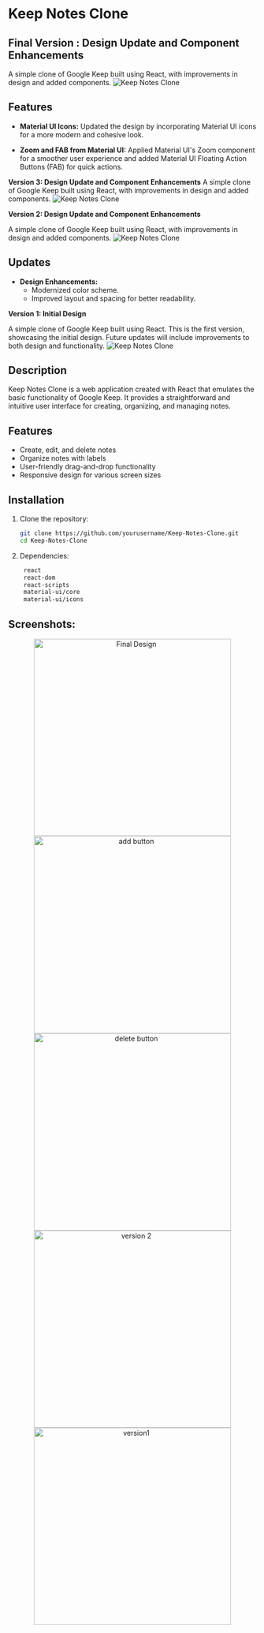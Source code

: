 # Keep Notes Clone


## Final Version : Design Update and Component Enhancements

A simple clone of Google Keep built using React, with improvements in design and added components.
![Keep Notes Clone](./images/Final.png)

## Features

- **Material UI Icons:** Updated the design by incorporating Material UI icons for a more modern and cohesive look.

- **Zoom and FAB from Material UI:** Applied Material UI's Zoom component for a smoother user experience and added Material UI Floating Action Buttons (FAB) for quick actions.


**Version 3: Design Update and Component Enhancements**
A simple clone of Google Keep built using React, with improvements in design and added components.
![Keep Notes Clone](./images/v3.png)

**Version 2: Design Update and Component Enhancements**

A simple clone of Google Keep built using React, with improvements in design and added components.
![Keep Notes Clone](https://github.com/pranavlonari/Keep-Notes-Clone/blob/master/images/v2.png)

## Updates

- **Design Enhancements:**
  - Modernized color scheme.
  - Improved layout and spacing for better readability.

**Version 1: Initial Design**

A simple clone of Google Keep built using React. This is the first version, showcasing the initial design. Future updates will include improvements to both design and functionality.
![Keep Notes Clone](https://github.com/pranavlonari/Keep-Notes-Clone/blob/master/images/v1.png)

## Description

Keep Notes Clone is a web application created with React that emulates the basic functionality of Google Keep. It provides a straightforward and intuitive user interface for creating, organizing, and managing notes.

## Features

- Create, edit, and delete notes
- Organize notes with labels
- User-friendly drag-and-drop functionality
- Responsive design for various screen sizes

## Installation

1. Clone the repository:

   ```bash
   git clone https://github.com/yourusername/Keep-Notes-Clone.git
   cd Keep-Notes-Clone
   ```

2. Dependencies:

   ```bash
    react
    react-dom
    react-scripts
    material-ui/core
    material-ui/icons
   ```

## Screenshots:

<div align="center">
  <img src="./images/Final.png" alt="Final Design" width="400" />
  <br>
  <img src="./images/add-button.png" alt="add button" width="400" />
   <img src="./images/delete.png" alt="delete button" width="400" />
    <img src="./images/v2.png" alt="version 2" width="400" />
     <img src="./images/v1.png" alt="version1" width="400" />
</div>
